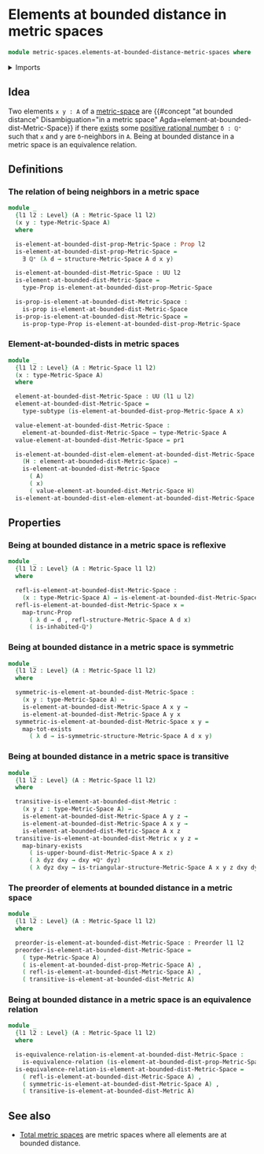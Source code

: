 # Elements at bounded distance in metric spaces

```agda
module metric-spaces.elements-at-bounded-distance-metric-spaces where
```

<details><summary>Imports</summary>

```agda
open import elementary-number-theory.positive-rational-numbers

open import foundation.dependent-pair-types
open import foundation.equivalence-relations
open import foundation.existential-quantification
open import foundation.function-types
open import foundation.functoriality-propositional-truncation
open import foundation.propositional-truncations
open import foundation.propositions
open import foundation.subtypes
open import foundation.universe-levels

open import logic.functoriality-existential-quantification

open import metric-spaces.metric-spaces

open import order-theory.preorders
```

</details>

## Idea

Two elements `x y : A` of a [metric-space](metric-spaces.metric-spaces.md) are
{{#concept "at bounded distance" Disambiguation="in a metric space" Agda=element-at-bounded-dist-Metric-Space}}
if there [exists](foundation.existential-quantification.md) some
[positive rational number](elementary-number-theory.positive-rational-numbers.md)
`δ : ℚ⁺` such that `x` and `y` are `δ`-neighbors in `A`. Being at bounded
distance in a metric space is an equivalence relation.

## Definitions

### The relation of being neighbors in a metric space

```agda
module _
  {l1 l2 : Level} (A : Metric-Space l1 l2)
  (x y : type-Metric-Space A)
  where

  is-element-at-bounded-dist-prop-Metric-Space : Prop l2
  is-element-at-bounded-dist-prop-Metric-Space =
    ∃ ℚ⁺ (λ d → structure-Metric-Space A d x y)

  is-element-at-bounded-dist-Metric-Space : UU l2
  is-element-at-bounded-dist-Metric-Space =
    type-Prop is-element-at-bounded-dist-prop-Metric-Space

  is-prop-is-element-at-bounded-dist-Metric-Space :
    is-prop is-element-at-bounded-dist-Metric-Space
  is-prop-is-element-at-bounded-dist-Metric-Space =
    is-prop-type-Prop is-element-at-bounded-dist-prop-Metric-Space
```

### Element-at-bounded-dists in metric spaces

```agda
module _
  {l1 l2 : Level} (A : Metric-Space l1 l2)
  (x : type-Metric-Space A)
  where

  element-at-bounded-dist-Metric-Space : UU (l1 ⊔ l2)
  element-at-bounded-dist-Metric-Space =
    type-subtype (is-element-at-bounded-dist-prop-Metric-Space A x)

  value-element-at-bounded-dist-Metric-Space :
    element-at-bounded-dist-Metric-Space → type-Metric-Space A
  value-element-at-bounded-dist-Metric-Space = pr1

  is-element-at-bounded-dist-elem-element-at-bounded-dist-Metric-Space :
    (H : element-at-bounded-dist-Metric-Space) →
    is-element-at-bounded-dist-Metric-Space
      ( A)
      ( x)
      ( value-element-at-bounded-dist-Metric-Space H)
  is-element-at-bounded-dist-elem-element-at-bounded-dist-Metric-Space = pr2
```

## Properties

### Being at bounded distance in a metric space is reflexive

```agda
module _
  {l1 l2 : Level} (A : Metric-Space l1 l2)
  where

  refl-is-element-at-bounded-dist-Metric-Space :
    (x : type-Metric-Space A) → is-element-at-bounded-dist-Metric-Space A x x
  refl-is-element-at-bounded-dist-Metric-Space x =
    map-trunc-Prop
      ( λ d → d , refl-structure-Metric-Space A d x)
      ( is-inhabited-ℚ⁺)
```

### Being at bounded distance in a metric space is symmetric

```agda
module _
  {l1 l2 : Level} (A : Metric-Space l1 l2)
  where

  symmetric-is-element-at-bounded-dist-Metric-Space :
    (x y : type-Metric-Space A) →
    is-element-at-bounded-dist-Metric-Space A x y →
    is-element-at-bounded-dist-Metric-Space A y x
  symmetric-is-element-at-bounded-dist-Metric-Space x y =
    map-tot-exists
      ( λ d → is-symmetric-structure-Metric-Space A d x y)
```

### Being at bounded distance in a metric space is transitive

```agda
module _
  {l1 l2 : Level} (A : Metric-Space l1 l2)
  where

  transitive-is-element-at-bounded-dist-Metric :
    (x y z : type-Metric-Space A) →
    is-element-at-bounded-dist-Metric-Space A y z →
    is-element-at-bounded-dist-Metric-Space A x y →
    is-element-at-bounded-dist-Metric-Space A x z
  transitive-is-element-at-bounded-dist-Metric x y z =
    map-binary-exists
      ( is-upper-bound-dist-Metric-Space A x z)
      ( λ dyz dxy → dxy +ℚ⁺ dyz)
      ( λ dyz dxy → is-triangular-structure-Metric-Space A x y z dxy dyz)
```

### The preorder of elements at bounded distance in a metric space

```agda
module _
  {l1 l2 : Level} (A : Metric-Space l1 l2)
  where

  preorder-is-element-at-bounded-dist-Metric-Space : Preorder l1 l2
  preorder-is-element-at-bounded-dist-Metric-Space =
    ( type-Metric-Space A) ,
    ( is-element-at-bounded-dist-prop-Metric-Space A) ,
    ( refl-is-element-at-bounded-dist-Metric-Space A) ,
    ( transitive-is-element-at-bounded-dist-Metric A)
```

### Being at bounded distance in a metric space is an equivalence relation

```agda
module _
  {l1 l2 : Level} (A : Metric-Space l1 l2)
  where

  is-equivalence-relation-is-element-at-bounded-dist-Metric-Space :
    is-equivalence-relation (is-element-at-bounded-dist-prop-Metric-Space A)
  is-equivalence-relation-is-element-at-bounded-dist-Metric-Space =
    ( refl-is-element-at-bounded-dist-Metric-Space A) ,
    ( symmetric-is-element-at-bounded-dist-Metric-Space A) ,
    ( transitive-is-element-at-bounded-dist-Metric A)
```

## See also

- [Total metric spaces](metric-spaces.total-metric-spaces.md) are metric spaces
  where all elements are at bounded distance.
